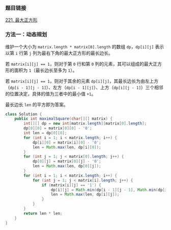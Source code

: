 ### 题目链接
[221. 最大正方形](https://leetcode.cn/problems/maximal-square)

### 方法一：动态规划
维护一个大小为 `matrix.length * matrix[0].length` 的数组 `dp`，`dp[i][j]` 表示以第 `i` 行第 `j` 列为最右下角的最大正方形的最长边长。

若 `matrix[i][j] == 1`，则对于第 `0` 行和第 `0` 列的元素，其可以组成的最大正方形的面积为 `1`（最长边长至多为 `1`）。

若 `matrix[i][j] == 1`，则对于其余的元素 `dp[i][j]`，其最长边长为由左上方（`dp[i - 1][j - 1]`）、左方（`dp[i - 1][j]`）、上方（`dp[i][j - 1]`）三个相邻的位置决定，具体的值为三者中的最小值 `+1`。

最长边长 `len` 的平方即为答案。

```Java
class Solution {
    public int maximalSquare(char[][] matrix) {
        int[][] dp = new int[matrix.length][matrix[0].length];
        dp[0][0] = matrix[0][0] - '0';
        int len = dp[0][0];
        for (int i = 1; i < matrix.length; i++) {
            dp[i][0] = matrix[i][0] - '0';
            len = Math.max(len, dp[i][0]);
        }
        for (int j = 1; j < matrix[0].length; j++) {
            dp[0][j] = matrix[0][j] - '0';
            len = Math.max(len, dp[0][j]);
        }
        for (int i = 1; i < matrix.length; i++) {
            for (int j = 1; j < matrix[i].length; j++) {
                if (matrix[i][j] == '1') {
                    dp[i][j] = Math.min(dp[i - 1][j - 1], Math.min(dp[i - 1][j], dp[i][j - 1])) + 1;
                    len = Math.max(len, dp[i][j]);
                }
            }
        }
        return len * len;
    }
}
```